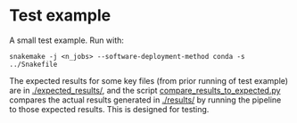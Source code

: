 # Test example
A small test example. Run with:

    snakemake -j <n_jobs> --software-deployment-method conda -s ../Snakefile

The expected results for some key files (from prior running of test example) are in [./expected_results/](expected_results), and the script [compare_results_to_expected.py](compare_results_to_expected.py) compares the actual results generated in [./results/](results) by running the pipeline to those expected results.
This is designed for testing.
